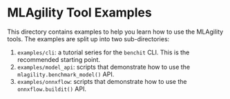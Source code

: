 # MLAgility Tool Examples

This directory contains examples to help you learn how to use the MLAgility tools. The examples are split up into two sub-directories:
1. `examples/cli`: a tutorial series for the `benchit` CLI. This is the recommended starting point.
1. `examples/model_api`: scripts that demonstrate how to use the `mlagility.benchmark_model()` API.
1. `examples/onnxflow`: scripts that demonstrate how to use the `onnxflow.buildit()` API.
